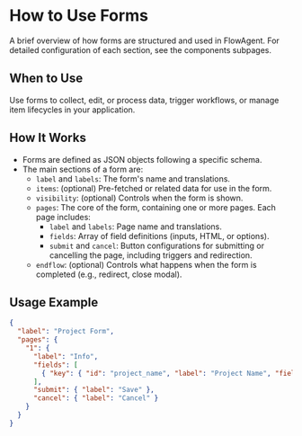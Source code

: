 # How to Use Forms

A brief overview of how forms are structured and used in FlowAgent. For detailed configuration of each section, see the components subpages.

## When to Use
Use forms to collect, edit, or process data, trigger workflows, or manage item lifecycles in your application.

## How It Works
- Forms are defined as JSON objects following a specific schema.
- The main sections of a form are:
  - `label` and `labels`: The form's name and translations.
  - `items`: (optional) Pre-fetched or related data for use in the form.
  - `visibility`: (optional) Controls when the form is shown.
  - `pages`: The core of the form, containing one or more pages. Each page includes:
    - `label` and `labels`: Page name and translations.
    - `fields`: Array of field definitions (inputs, HTML, or options).
    - `submit` and `cancel`: Button configurations for submitting or cancelling the page, including triggers and redirection.
  - `endflow`: (optional) Controls what happens when the form is completed (e.g., redirect, close modal).

## Usage Example
```json
{
  "label": "Project Form",
  "pages": {
    "1": {
      "label": "Info",
      "fields": [
        { "key": { "id": "project_name", "label": "Project Name", "fieldtype": "text" } }
      ],
      "submit": { "label": "Save" },
      "cancel": { "label": "Cancel" }
    }
  }
}
```

